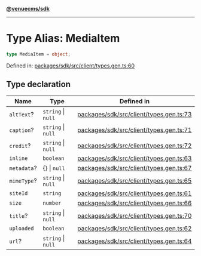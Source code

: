 [**@venuecms/sdk**](../Index.md)

***

# Type Alias: MediaItem

```ts
type MediaItem = object;
```

Defined in: [packages/sdk/src/client/types.gen.ts:60](https://github.com/venuecms/sdk/blob/0048e875fedcd11f329f993e4088b84401af4036/packages/sdk/src/client/types.gen.ts#L60)

## Type declaration

| Name | Type | Defined in |
| ------ | ------ | ------ |
| <a id="alttext"></a> `altText`? | `string` \| `null` | [packages/sdk/src/client/types.gen.ts:73](https://github.com/venuecms/sdk/blob/0048e875fedcd11f329f993e4088b84401af4036/packages/sdk/src/client/types.gen.ts#L73) |
| <a id="caption"></a> `caption`? | `string` \| `null` | [packages/sdk/src/client/types.gen.ts:71](https://github.com/venuecms/sdk/blob/0048e875fedcd11f329f993e4088b84401af4036/packages/sdk/src/client/types.gen.ts#L71) |
| <a id="credit"></a> `credit`? | `string` \| `null` | [packages/sdk/src/client/types.gen.ts:72](https://github.com/venuecms/sdk/blob/0048e875fedcd11f329f993e4088b84401af4036/packages/sdk/src/client/types.gen.ts#L72) |
| <a id="inline"></a> `inline` | `boolean` | [packages/sdk/src/client/types.gen.ts:63](https://github.com/venuecms/sdk/blob/0048e875fedcd11f329f993e4088b84401af4036/packages/sdk/src/client/types.gen.ts#L63) |
| <a id="metadata"></a> `metadata`? | \{\} \| `null` | [packages/sdk/src/client/types.gen.ts:67](https://github.com/venuecms/sdk/blob/0048e875fedcd11f329f993e4088b84401af4036/packages/sdk/src/client/types.gen.ts#L67) |
| <a id="mimetype"></a> `mimeType`? | `string` \| `null` | [packages/sdk/src/client/types.gen.ts:65](https://github.com/venuecms/sdk/blob/0048e875fedcd11f329f993e4088b84401af4036/packages/sdk/src/client/types.gen.ts#L65) |
| <a id="siteid"></a> `siteId` | `string` | [packages/sdk/src/client/types.gen.ts:61](https://github.com/venuecms/sdk/blob/0048e875fedcd11f329f993e4088b84401af4036/packages/sdk/src/client/types.gen.ts#L61) |
| <a id="size"></a> `size` | `number` | [packages/sdk/src/client/types.gen.ts:66](https://github.com/venuecms/sdk/blob/0048e875fedcd11f329f993e4088b84401af4036/packages/sdk/src/client/types.gen.ts#L66) |
| <a id="title"></a> `title`? | `string` \| `null` | [packages/sdk/src/client/types.gen.ts:70](https://github.com/venuecms/sdk/blob/0048e875fedcd11f329f993e4088b84401af4036/packages/sdk/src/client/types.gen.ts#L70) |
| <a id="uploaded"></a> `uploaded` | `boolean` | [packages/sdk/src/client/types.gen.ts:62](https://github.com/venuecms/sdk/blob/0048e875fedcd11f329f993e4088b84401af4036/packages/sdk/src/client/types.gen.ts#L62) |
| <a id="url"></a> `url`? | `string` \| `null` | [packages/sdk/src/client/types.gen.ts:64](https://github.com/venuecms/sdk/blob/0048e875fedcd11f329f993e4088b84401af4036/packages/sdk/src/client/types.gen.ts#L64) |
